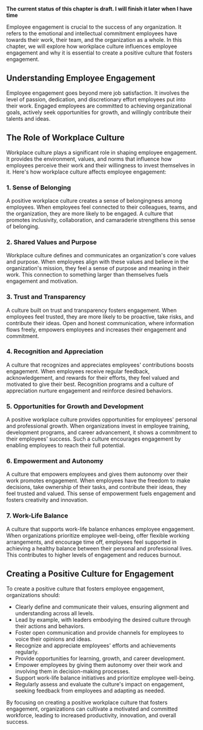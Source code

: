 **The current status of this chapter is draft. I will finish it later when I have time**

Employee engagement is crucial to the success of any organization. It refers to the emotional and intellectual commitment employees have towards their work, their team, and the organization as a whole. In this chapter, we will explore how workplace culture influences employee engagement and why it is essential to create a positive culture that fosters engagement.

Understanding Employee Engagement
---------------------------------

Employee engagement goes beyond mere job satisfaction. It involves the level of passion, dedication, and discretionary effort employees put into their work. Engaged employees are committed to achieving organizational goals, actively seek opportunities for growth, and willingly contribute their talents and ideas.

The Role of Workplace Culture
-----------------------------

Workplace culture plays a significant role in shaping employee engagement. It provides the environment, values, and norms that influence how employees perceive their work and their willingness to invest themselves in it. Here's how workplace culture affects employee engagement:

### 1. Sense of Belonging

A positive workplace culture creates a sense of belongingness among employees. When employees feel connected to their colleagues, teams, and the organization, they are more likely to be engaged. A culture that promotes inclusivity, collaboration, and camaraderie strengthens this sense of belonging.

### 2. Shared Values and Purpose

Workplace culture defines and communicates an organization's core values and purpose. When employees align with these values and believe in the organization's mission, they feel a sense of purpose and meaning in their work. This connection to something larger than themselves fuels engagement and motivation.

### 3. Trust and Transparency

A culture built on trust and transparency fosters engagement. When employees feel trusted, they are more likely to be proactive, take risks, and contribute their ideas. Open and honest communication, where information flows freely, empowers employees and increases their engagement and commitment.

### 4. Recognition and Appreciation

A culture that recognizes and appreciates employees' contributions boosts engagement. When employees receive regular feedback, acknowledgement, and rewards for their efforts, they feel valued and motivated to give their best. Recognition programs and a culture of appreciation nurture engagement and reinforce desired behaviors.

### 5. Opportunities for Growth and Development

A positive workplace culture provides opportunities for employees' personal and professional growth. When organizations invest in employee training, development programs, and career advancement, it shows a commitment to their employees' success. Such a culture encourages engagement by enabling employees to reach their full potential.

### 6. Empowerment and Autonomy

A culture that empowers employees and gives them autonomy over their work promotes engagement. When employees have the freedom to make decisions, take ownership of their tasks, and contribute their ideas, they feel trusted and valued. This sense of empowerment fuels engagement and fosters creativity and innovation.

### 7. Work-Life Balance

A culture that supports work-life balance enhances employee engagement. When organizations prioritize employee well-being, offer flexible working arrangements, and encourage time off, employees feel supported in achieving a healthy balance between their personal and professional lives. This contributes to higher levels of engagement and reduces burnout.

Creating a Positive Culture for Engagement
------------------------------------------

To create a positive culture that fosters employee engagement, organizations should:

* Clearly define and communicate their values, ensuring alignment and understanding across all levels.
* Lead by example, with leaders embodying the desired culture through their actions and behaviors.
* Foster open communication and provide channels for employees to voice their opinions and ideas.
* Recognize and appreciate employees' efforts and achievements regularly.
* Provide opportunities for learning, growth, and career development.
* Empower employees by giving them autonomy over their work and involving them in decision-making processes.
* Support work-life balance initiatives and prioritize employee well-being.
* Regularly assess and evaluate the culture's impact on engagement, seeking feedback from employees and adapting as needed.

By focusing on creating a positive workplace culture that fosters engagement, organizations can cultivate a motivated and committed workforce, leading to increased productivity, innovation, and overall success.
